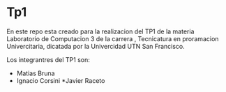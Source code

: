 # Tp1

En este repo esta creado para la realizacion del TP1 de la materia Laboratorio de Computacion 3 de la carrera ,
Tecnicatura en proramacion Univercitaria, dicatada por la Univercidad UTN San Francisco.

Los integrantres del TP1 son: 
  * Matias Bruna
  * Ignacio Corsini
  *Javier Raceto
  
 
